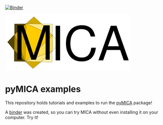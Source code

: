 [![Binder](https://mybinder.org/badge_logo.svg)](https://mybinder.org/v2/gh/meteocat/pymica-examples/master?urlpath=/lab/tree/index.ipynb)


[![Logo](https://github.com/meteocat/pymica-examples/blob/master/docs/source/_static/logo.svg)](#)

pyMICA examples
===============

This repository holds tutorials and examples to run the [pyMICA](https://github.com/meteocat/pymica) package!

A [binder](https://mybinder.org/v2/gh/meteocat/pymica-examples/master?urlpath=/lab/tree/index.ipynb) was created, so you can try MICA without even installing it on your computer. Try it!

